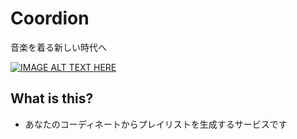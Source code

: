 # Coordion
音楽を着る新しい時代へ

[![IMAGE ALT TEXT HERE](http://img.youtube.com/vi/-TLO0vWfOIQ/0.jpg)](http://www.youtube.com/watch?v=-TLO0vWfOIQ)

## What is this?
- あなたのコーディネートからプレイリストを生成するサービスです
